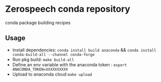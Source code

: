 # Zerospeech conda repository

conda package building recipes


## Usage

- Install dependencies: `conda install build anaconda` && `conda install conda-build-all --channel conda-forge`
- Run pkg build: `make build-all`
- Define an env variable with the anaconda token : `export ANACONDA_TOKEN=XXXXXXXXXX`
- Upload to anaconda cloud `make upload`
